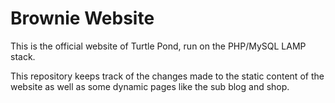# Brownie Website
 This is the official website of Turtle Pond, run on the PHP/MySQL LAMP stack.
 
 This repository keeps track of the changes made to the static content of the website as well as some dynamic pages like the sub blog and shop.
